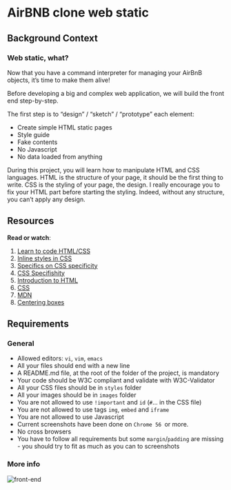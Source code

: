 # AirBNB clone web static

## Background Context

### Web static, what?
Now that you have a command interpreter for managing your AirBnB objects, it’s time to make them alive!

Before developing a big and complex web application, we will build the front end step-by-step.

The first step is to “design” / “sketch” / “prototype” each element:

- Create simple HTML static pages
- Style guide
- Fake contents
- No Javascript
- No data loaded from anything

During this project, you will learn how to manipulate HTML and CSS languages. HTML is the structure of your page, it should be the first thing to write. CSS is the styling of your page, the design. I really encourage you to fix your HTML part before starting the styling. Indeed, without any structure, you can’t apply any design.

## Resources
__Read or watch__:
1. [Learn to code HTML/CSS](https://learn.shayhowe.com/html-css/)
2. [Inline styles in CSS](https://www.codecademy.com/article/html-inline-styles)
3. [Specifics on CSS specificity](https://css-tricks.com/specifics-on-css-specificity/)
4. [CSS Specifishity](http://www.standardista.com/wp-content/uploads/2012/01/specificity3.pdf)
5. [Introduction to HTML](https://developer.mozilla.org/en-US/docs/Learn/HTML/Introduction_to_HTML)
6. [CSS](https://developer.mozilla.org/en-US/docs/Learn/CSS)
7. [MDN](https://developer.mozilla.org/en-US/)
8. [Centering boxes](https://developer.mozilla.org/en-US/)



## Requirements
### General

- Allowed editors: ```vi```, ```vim```, ```emacs```
- All your files should end with a new line
- A README.md file, at the root of the folder of the project, is mandatory
- Your code should be W3C compliant and validate with W3C-Validator
- All your CSS files should be in ```styles``` folder
- All your images should be in ```images``` folder
- You are not allowed to use ```!important``` and ```id``` (```#```... in the CSS file)
- You are not allowed to use tags ```img```, ```embed``` and ```iframe```
- You are not allowed to use Javascript
- Current screenshots have been done on ```Chrome 56 ```or more.
- No cross browsers
- You have to follow all requirements but some ```margin```/```padding``` are missing - you should try to fit as much as you can to screenshots

### More info
![front-end](https://s3.amazonaws.com/intranet-projects-files/concepts/74/hbnb_step1.png)


